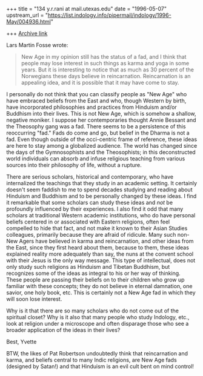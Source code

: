 +++
title = "134 y.r.rani at mail.utexas.edu"
date = "1996-05-07"
upstream_url = "https://list.indology.info/pipermail/indology/1996-May/004936.html"

+++
[Archive link](https://list.indology.info/pipermail/indology/1996-May/004936.html)

Lars Martin Fosse wrote:

>New Age in my opinion still has the status of a fad, and I think that
>people may lose
>interest in such things as karma and yoga in some years. But it is
>interesting to notice that as much as 30 percent of the Norwegians these
>days believe in reincarnation. Reincarnation is an appealing idea, and it
>is possible that it may have come to stay.

I personally do not think that you can classify people as "New Age" who
have embraced beliefs from the East and who, though Western by birth, have
incorporated philosophies and practices from Hinduism and/or Buddhism into
their lives.  This is not New Age, which is somehow a shallow, negative
moniker.  I suppose her contemporaries thought Annie Bessant and the
Theosophy gang was a fad.  There seems to be a persistence of this
reoccurring "fad."   Fads do come and go, but belief in the Dharma is not a
fad.  Even though outside of the occi-centric frame of reference, these
ideas are here to stay among a globalized audience.  The world has changed
since the days of the Gymnosophists and the Theosophists;  in this
deconstructed world individuals can absorb and infuse religious teaching
from various sources into their philosophy of life, without a rupture.

There are serious scholars, historical and contemporary, who have
internalized the teachings that they study in an academic setting.  It
certainly doesn't seem faddish to me to spend decades studying and reading
about Hinduism and Buddhism and to be personally changed by these ideas.  I
find it remarkable that some scholars can study these ideas and *not* be
profoundly influenced by their experiences.  I also find it odd that many
scholars at traditional Western academic institutions, who do have personal
beliefs centered in or associated with Eastern religions, often feel
compelled to hide that fact, and not make it known to their Asian Studies
colleagues, primarily  because they are afraid of ridicule.  Many such
non-New Agers have believed in karma and reincarnation, and other ideas
from the East, since they first heard about them, because to them, these
ideas explained reality more adequately than say, the nuns at the convent
school with their Jesus is the only way message.  This type of
intellectual, does not only study such religions as Hinduism and Tibetan
Buddhism, but recognizes some of the ideas as integral to his or her way of
thinking.  These people are passing their beliefs on to their children who
grow up familiar with these concepts; they do not believe in eternal
damnation, one savior, one holy book, etc.  This is certainly not a New Age
fad in which they will soon lose interest.

Why is it that there are so many scholars who do not come out of the
spiritual closet?  Why is it also that many people who study Indology,
etc., look at religion under a microscope and often disparage those who see
a broader application of the ideas in their lives?


Best,
Yvette

BTW, the likes of Pat Robertson undoubtedly think that reincarnation and
karma, and beliefs central to many Indic religions, are New Age fads
(designed by Satan!) and that Hinduism is an evil cult bent on mind
control!














